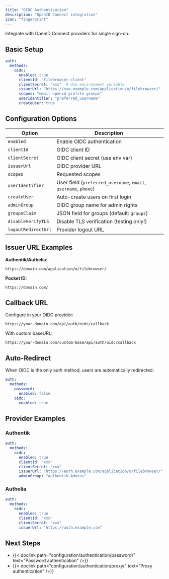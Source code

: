 ```yaml
---
title: "OIDC Authentication"
description: "OpenID Connect integration"
icon: "fingerprint"
---
```


Integrate with OpenID Connect providers for single sign-on.

## Basic Setup

```yaml
auth:
  methods:
    oidc:
      enabled: true
      clientId: "filebrowser-client"
      clientSecret: "xxx"  # Use environment variable
      issuerUrl: "https://sso.example.com/application/o/filebrowser/"
      scopes: "email openid profile groups"
      userIdentifier: "preferred_username"
      createUser: true
```

## Configuration Options

| Option | Description |
|--------|-------------|
| `enabled` | Enable OIDC authentication |
| `clientId` | OIDC client ID |
| `clientSecret` | OIDC client secret (use env var) |
| `issuerUrl` | OIDC provider URL |
| `scopes` | Requested scopes |
| `userIdentifier` | User field (`preferred_username`, `email`, `username`, `phone`) |
| `createUser` | Auto-create users on first login |
| `adminGroup` | OIDC group name for admin rights |
| `groupsClaim` | JSON field for groups (default: `groups`) |
| `disableVerifyTLS` | Disable TLS verification (testing only!) |
| `logoutRedirectUrl` | Provider logout URL |

## Issuer URL Examples

**Authentik/Authelia**:
```
https://domain.com/application/o/filebrowser/
```

**Pocket ID**:
```
https://domain.com/
```

## Callback URL

Configure in your OIDC provider:

```
https://your-domain.com/api/auth/oidc/callback
```

With custom baseURL:
```
https://your-domain.com/custom-base/api/auth/oidc/callback
```

## Auto-Redirect

When OIDC is the only auth method, users are automatically redirected:

```yaml
auth:
  methods:
    password:
      enabled: false
    oidc:
      enabled: true
```

## Provider Examples

### Authentik

```yaml
auth:
  methods:
    oidc:
      enabled: true
      clientId: "xxx"
      clientSecret: "xxx"
      issuerUrl: "https://auth.example.com/application/o/filebrowser/"
      adminGroup: "authentik Admins"
```

### Authelia

```yaml
auth:
  methods:
    oidc:
      enabled: true
      clientId: "xxx"
      clientSecret: "xxx"
      issuerUrl: "https://auth.example.com"
```

## Next Steps

- {{< doclink path="configuration/authentication/password/" text="Password authentication" />}}
- {{< doclink path="configuration/authentication/proxy/" text="Proxy authentication" />}}

